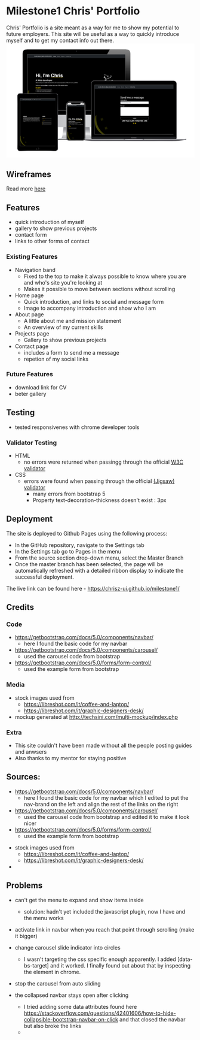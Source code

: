 # Milestone1 Chris' Portfolio
Chris' Portfolio is a site meant as a way for me to show my potential to
future employers. This site will be useful as a way to quickly introduce myself
and to get my contact info out there.
![mockup](/assets/img/milestone1.png)

## Wireframes
Read more [here](./assets/milestone1wireframes.pdf)

## Features
- quick introduction of myself
- gallery to show previous projects
- contact form
- links to other forms of contact

### Existing Features
- Navigation band
  - Fixed to the top to make it always possible to know where you are and who's site you're looking at
  - Makes it possible to move between sections without scrolling
- Home page
  - Quick introduction, and links to social and message form
  - Image to accompany introduction and show who I am
- About page
  - A little about me and mission statement
  - An overview of my current skills
- Projects page
  - Gallery to show previous projects
- Contact page
  - includes a form to send me a message
  - repetion of my social links

### Future Features
- download link for CV
- beter gallery

## Testing
- tested responsivenes with chrome developer tools
### Validator Testing
- HTML 
  - no errors were returned when passingg through the official [W3C validator](https://validator.w3.org/nu/?doc=https%3A%2F%2Fchrisz-ui.github.io%2Fmilestone1%2F)
- CSS
  - errors were found when passing through the official [(Jigsaw) validator](https://jigsaw.w3.org/css-validator/validator?uri=https%3A%2F%2Fchrisz-ui.github.io%2Fmilestone1%2F&profile=css3svg&usermedium=all&warning=1&vextwarning=&lang=en)
    - many errors from bootstrap 5
    - Property text-decoration-thickness doesn't exist : 3px

## Deployment
The site is deployed to Github Pages using the following process: 
- In the GitHub repository, navigate to the Settings tab
- In the Settings tab go to Pages in the menu
- From the source section drop-down menu, select the Master Branch
- Once the master branch has been selected, the page will be automatically refreshed with a detailed ribbon display to indicate the successful deployment. 

The live link can be found here - https://chrisz-ui.github.io/milestone1/

## Credits
### Code
- https://getbootstrap.com/docs/5.0/components/navbar/
  - here I found the basic code for my navbar 
- https://getbootstrap.com/docs/5.0/components/carousel/
  - used the carousel code from bootstrap
- https://getbootstrap.com/docs/5.0/forms/form-control/
  - used the example form from bootstrap
### Media
- stock images used from 
  - https://libreshot.com/it/coffee-and-laptop/
  - https://libreshot.com/it/graphic-designers-desk/
- mockup generated at http://techsini.com/multi-mockup/index.php
### Extra
- This site couldn't have been made without all the people posting guides and anwsers 
- Also thanks to my mentor for staying positive






















## Sources:
* https://getbootstrap.com/docs/5.0/components/navbar/
  - here I found the basic code for my navbar 
    which I edited to put the nav-brand on the left and align the rest of the links on the right
* https://getbootstrap.com/docs/5.0/components/carousel/
  - used the carousel code from bootstrap and edited it to make it look nicer
* https://getbootstrap.com/docs/5.0/forms/form-control/
  - used the example form from bootstrap
- stock images used from 
  - https://libreshot.com/it/coffee-and-laptop/
  - https://libreshot.com/it/graphic-designers-desk/
- 


## Problems  
* can't get the menu to expand and show items inside
  - solution: hadn't yet included the javascript plugin, now I have and the menu works

* activate link in navbar when you reach that point through scrolling (make it bigger)

* change carousel slide indicator into circles
  - I wasn't targeting the css specific enough apparently. I added [data-bs-target] and it worked.
I finally found out about that by inspecting the element in chrome.

* stop the carousel from auto sliding

* the collapsed navbar stays open after clicking
  - I tried adding some data attributes found here https://stackoverflow.com/questions/42401606/how-to-hide-collapsible-bootstrap-navbar-on-click
  and that closed the navbar but also broke the links
  - 

